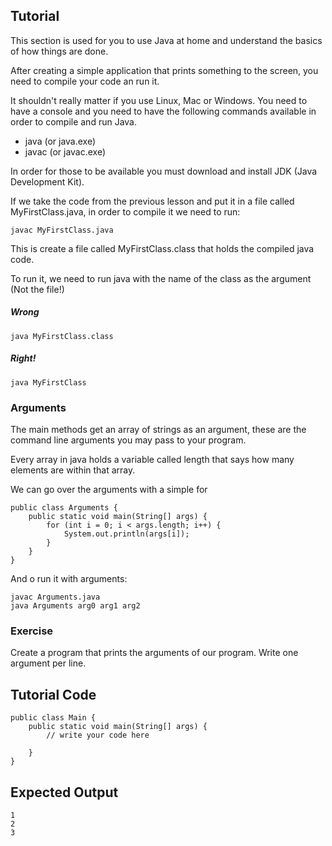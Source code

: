 Tutorial
--------

This section is used for you to use Java at home and understand the basics of how things are done.

After creating a simple application that prints something to the screen, you need to compile your code an run it.

It shouldn't really matter if you use Linux, Mac or Windows. You need to have a console and you need to have the following commands available in order to compile and run Java.

* java (or java.exe)
* javac (or javac.exe)

In order for those to be available you must download and install JDK (Java Development Kit).

If we take the code from the previous lesson and put it in a file called MyFirstClass.java, in order to compile it we need to run:

    javac MyFirstClass.java

This is create a file called MyFirstClass.class that holds the compiled java code.

To run it, we need to run java with the name of the class as the argument (Not the file!)

##### Wrong

    java MyFirstClass.class

##### Right!

    java MyFirstClass

### Arguments

The main methods get an array of strings as an argument, these are the command line arguments you may pass to your program.

Every array in java holds a variable called length that says how many elements are within that array.

We can go over the arguments with a simple for

    public class Arguments {
        public static void main(String[] args) {
            for (int i = 0; i < args.length; i++) {
                System.out.println(args[i]);
            }
        }
    }

And o run it with arguments:

    javac Arguments.java
    java Arguments arg0 arg1 arg2

### Exercise

Create a program that prints the arguments of our program. Write one argument per line.

Tutorial Code
-------------

	public class Main {
	    public static void main(String[] args) {
	        // write your code here

	    }
	}

Expected Output
---------------

	1
	2
	3